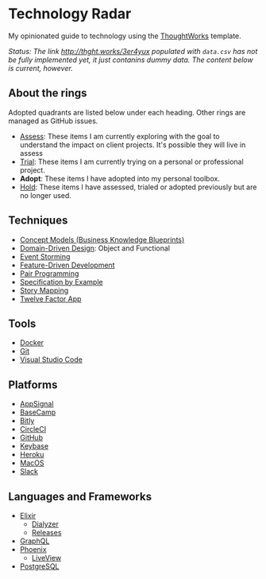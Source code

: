 # Technology Radar

My opinionated guide to technology using the [ThoughtWorks](https://www.thoughtworks.com/radar) template.

_Status: The link http://thght.works/3er4yux populated with `data.csv` has not be fully implemented yet,
it just contanins dummy data. The content below is current, however._

## About the rings

Adopted quadrants are listed below under each heading. Other rings are managed as GitHub issues.

- [Assess](https://github.com/nicholasjhenry/technology-radar/issues?q=label%3Aring%3Aassess): These items I am currently exploring with the goal to understand the impact on client projects.
  It's possible they will live in assess
- [Trial](https://github.com/nicholasjhenry/technology-radar/issues?q=label%3Aring%3Atrial): These items I am currently trying on a personal or professional project.
- __Adopt__: These items I have adopted into my personal toolbox.
- [Hold](https://github.com/nicholasjhenry/technology-radar/issues?q=label%3Aring%3Ahold): These items I have assessed, trialed or adopted previously but are no longer used.

## Techniques

- [Concept Models (Business Knowledge Blueprints)](https://www.brsolutions.com/publications/business-knowledge-blueprints/)
- [Domain-Driven Design](https://github.com/civilcode/playbook/blob/master/education/trails/domain-driven-design.md): Object and Functional
- [Event Storming](https://www.eventstorming.com)
- [Feature-Driven Development](https://books.google.ca/books?id=NhlFAAAAYAAJ)
- [Pair Programming](https://martinfowler.com/articles/on-pair-programming.html)
- [Specification by Example](https://github.com/civilcode/playbook/blob/master/education/trails/specification-by-example.md)
- [Story Mapping](https://www.jpattonassociates.com/user-story-mapping/)
- [Twelve Factor App](https://12factor.net)

## Tools

- [Docker](https://www.docker.com)
- [Git](https://git-scm.com)
- [Visual Studio Code](https://code.visualstudio.com)

## Platforms

- [AppSignal](https://appsignal.com)
- [BaseCamp](https://basecamp.com)
- [Bitly](https://bitly.com)
- [CircleCI](https://circleci.com)
- [GitHub](https://github.com)
- [Keybase](https://keybase.io/)
- [Heroku](https://www.heroku.com)
- [MacOS](https://www.apple.com/macos/)
- [Slack](https://slack.com)

## Languages and Frameworks

- [Elixir](https://elixir-lang.org)
  - [Dialyzer](https://hexdocs.pm/dialyzex/readme.html)
  - [Releases](https://hexdocs.pm/mix/Mix.Tasks.Release.html)
- [GraphQL](https://graphql.org)
- [Phoenix](https://www.phoenixframework.org)
  - [LiveView](https://hexdocs.pm/phoenix_live_view/Phoenix.LiveView.html)
- [PostgreSQL](https://www.postgresql.org)
